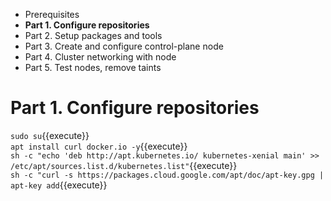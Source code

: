 * Prerequisites
* **Part 1. Configure repositories**
* Part 2. Setup packages and tools
* Part 3. Create and configure control-plane node
* Part 4. Cluster networking with node
* Part 5. Test nodes, remove taints


# Part 1. Configure repositories

`sudo su`{{execute}}  
`apt install curl docker.io -y`{{execute}}  
`sh -c "echo 'deb http://apt.kubernetes.io/ kubernetes-xenial main' >> /etc/apt/sources.list.d/kubernetes.list"`{{execute}}  
`sh -c "curl -s https://packages.cloud.google.com/apt/doc/apt-key.gpg | apt-key add`{{execute}}  